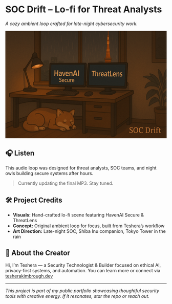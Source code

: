 # SOC Drift – Lo-fi for Threat Analysts

_A cozy ambient loop crafted for late-night cybersecurity work._

![SOC Drift Banner](soc-drift-banner.png)

## 🎧 Listen

This audio loop was designed for threat analysts, SOC teams, and night owls building secure systems after hours. 

> Currently updating the final MP3. Stay tuned.

<!-- To add the working MP3 once available, use this:
[Download the SOC Drift Loop (MP3)](./soc-drift-loop.mp3)
-->

## 🛠️ Project Credits

- **Visuals:** Hand-crafted lo-fi scene featuring HavenAI Secure & ThreatLens  
- **Concept:** Original ambient loop for focus, built from Teshera’s workflow  
- **Art Direction:** Late-night SOC, Shiba Inu companion, Tokyo Tower in the rain  

## 👋 About the Creator

Hi, I’m Teshera — a Security Technologist & Builder focused on ethical AI, privacy-first systems, and automation. You can learn more or connect via [tesherakimbrough.dev](https://tesherakimbrough.dev)

---

_This project is part of my public portfolio showcasing thoughtful security tools with creative energy. If it resonates, star the repo or reach out._
